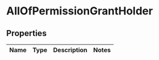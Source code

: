 # AllOfPermissionGrantHolder

## Properties
Name | Type | Description | Notes
------------ | ------------- | ------------- | -------------
